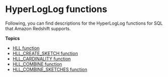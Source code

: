 # HyperLogLog functions<a name="hyperloglog-functions"></a>

Following, you can find descriptions for the HyperLogLog functions for SQL that Amazon Redshift supports\.

**Topics**
+ [HLL function](r_HLL_function.md)
+ [HLL\_CREATE\_SKETCH function](r_HLL_CREATE_SKETCH.md)
+ [HLL\_CARDINALITY function](r_HLL_CARDINALITY.md)
+ [HLL\_COMBINE function](r_HLL_COMBINE.md)
+ [HLL\_COMBINE\_SKETCHES function](r_HLL_COMBINE_SKETCHES.md)